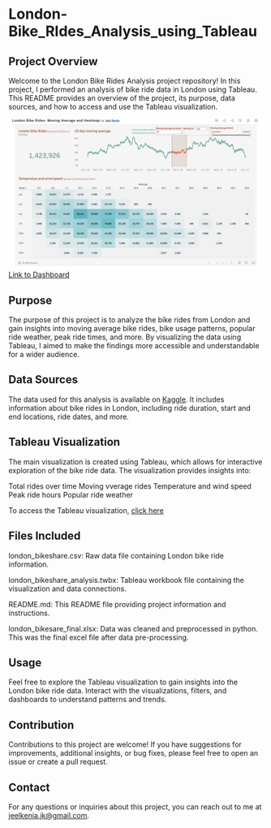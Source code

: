 # London-Bike_RIdes_Analysis_using_Tableau

## Project Overview
Welcome to the London Bike Rides Analysis project repository! In this project, I performed an analysis of bike ride data in London using Tableau. This README provides an overview of the project, its purpose, data sources, and how to access and use the Tableau visualization.

![image](https://github.com/Jeel-Kenia/London-Bike_RIdes_Analysis/blob/main/London_Bike_Rides_ss.png)
[Link to Dashboard](https://public.tableau.com/app/profile/jeel.kenia/viz/LondonBikeRides-MovingAverageandHeatmap_16903743986650/Dashboard1) 

## Purpose
The purpose of this project is to analyze the bike rides from London and gain insights into moving average bike rides, bike usage patterns, popular ride weather, peak ride times, and more. By visualizing the data using Tableau, I aimed to make the findings more accessible and understandable for a wider audience.

## Data Sources
The data used for this analysis is available on [Kaggle](https://www.kaggle.com/datasets/hmavrodiev/london-bike-sharing-dataset). It includes information about bike rides in London, including ride duration, start and end locations, ride dates, and more.

## Tableau Visualization

The main visualization is created using Tableau, which allows for interactive exploration of the bike ride data. The visualization provides insights into:

Total rides over time
Moving vverage rides
Temperature and wind speed
Peak ride hours
Popular ride weather

To access the Tableau visualization, [click here](https://public.tableau.com/app/profile/jeel.kenia/viz/LondonBikeRides-MovingAverageandHeatmap_16903743986650/Dashboard1)

## Files Included
london_bikeshare.csv: Raw data file containing London bike ride information.

london_bikeshare_analysis.twbx: Tableau workbook file containing the visualization and data connections.

README.md: This README file providing project information and instructions.

london_bikesare_final.xlsx: Data was cleaned and preprocessed in python. This was the final excel file after data pre-processing.

## Usage
Feel free to explore the Tableau visualization to gain insights into the London bike ride data. Interact with the visualizations, filters, and dashboards to understand patterns and trends.

## Contribution
Contributions to this project are welcome! If you have suggestions for improvements, additional insights, or bug fixes, please feel free to open an issue or create a pull request.

## Contact
For any questions or inquiries about this project, you can reach out to me at jeelkenia.jk@gmail.com.
